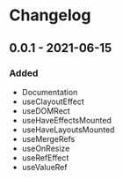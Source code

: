 # Changelog

## 0.0.1 - 2021-06-15

### Added

- Documentation
- useClayoutEffect
- useDOMRect
- useHaveEffectsMounted
- useHaveLayoutsMounted
- useMergeRefs
- useOnResize
- useRefEffect
- useValueRef
